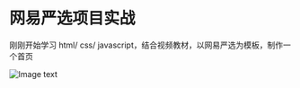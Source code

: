 # 网易严选项目实战
刚刚开始学习 html/ css/ javascript，结合视频教材，以网易严选为模板，制作一个首页

![Image text](https://github.com/kitaharafay/repositpry/master/WangYi-Yanxuan-homepage/images/wangyi-yanxuan.png)


